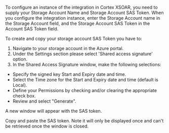 To configure an instance of the integration in Cortex XSOAR, you need to supply your Storage Account Name and Storage
Account SAS Token. When you configure the integration instance, enter the Storage Account name in the Storage Account
field, and the Storage Account SAS Token in the Account SAS Token field.

To create and copy your storage account SAS Token you have to:

1. Navigate to your storage account in the Azure portal.
2. Under the Settings section please select 'Shared access signature' option.
3. In the Shared Access Signature window, make the following selections:

* Specify the signed key Start and Expiry date and time.
* Select the Time zone for the Start and Expiry date and time (default is Local).
* Define your Permissions by checking and/or clearing the appropriate check box.
* Review and select "Generate".

A new window will appear with the SAS token.

Copy and paste the SAS token. Note it will only be displayed once and can't be retrieved once the window is closed.